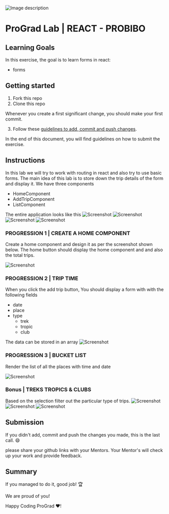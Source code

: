![Image description](https://i1.faceprep.in/ProGrad/prograd-logo.png)

# ProGrad Lab | REACT - PROBIBO

## Learning Goals

In this exercise, the goal is to learn forms in react:

- forms

## Getting started

1. Fork this repo
2. Clone this repo

Whenever you create a first significant change, you should make your first commit.

3. Follow these [guidelines to add, commit and push changes](https://github.com/FACEPrep-ProGrad/general-guidelines-labs-project-builders.git).

In the end of this document, you will find guidelines on how to submit the exercise.

## Instructions
In this lab we will try to work with routing in react and also try to use basic forms. The main idea of this lab is to store down the trip details of the form and display it. We have three components 
- HomeComponent
- AddTripComponent
- ListComponent

The entire application looks like this
![Screenshot](https://i1.faceprep.in/ProGrad/l4-output1.png)
![Screenshot](https://i1.faceprep.in/ProGrad/l4-output2.png)
![Screenshot](https://i1.faceprep.in/ProGrad/l4-output4.png)
![Screenshot](https://i1.faceprep.in/ProGrad/l4-output3.png)
### PROGRESSION 1 | CREATE A HOME COMPONENT

Create a home component and design it as per the screenshot shown below. The home button should display the home component and and also the total trips.

![Screenshot](https://i1.faceprep.in/ProGrad/l5-homecomponent.png)


### PROGRESSION 2 | TRIP TIME

When you click the add trip button, You should display a form with with the following fields
- date
- place
- type
    - trek
    - tropic
    - club

The data can be stored in an array
![Screenshot](https://i1.faceprep.in/ProGrad/l5-tripcomponent.png)


### PROGRESSION 3 | BUCKET LIST

Render the list of all the places with time and date

![Screenshot](https://i1.faceprep.in/ProGrad/l5-listcomponent.png)

### Bonus | TREKS TROPICS & CLUBS

Based on the selection filter out the particular type of trips.
![Screenshot](https://i1.faceprep.in/ProGrad/l5-clubfilter.png)
![Screenshot](https://i1.faceprep.in/ProGrad/l5-trekfilter.png)
![Screenshot](https://i1.faceprep.in/ProGrad/l5-tropicfilter.png)

## Submission

If you didn't add, commit and push the changes you made, this is the last call. :smile:

please share your github links with your Mentors. Your Mentor's will check up your work and provide feedback. 

## Summary

If you managed to do it, good job! :trophy:

We are proud of you!

Happy Coding ProGrad ❤️!

